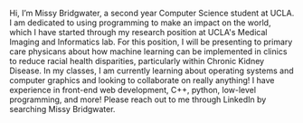 Hi, I’m Missy Bridgwater, a second year Computer Science student at UCLA. I am dedicated to 
using programming to make an impact on the world, which I have started through my research
position at UCLA's Medical Imaging and Informatics lab. For this position, I will be presenting
to primary care physicans about how machine learning can be implemented in clinics to reduce 
racial health disparities, particularly within Chronic Kidney Disease. In my classes, I am 
currently learning about operating systems and computer graphics and looking to collaborate on 
really anything! I have experience in front-end web development, C++, python, low-level 
programming, and more! Please reach out to me through LinkedIn by searching Missy Bridgwater.
